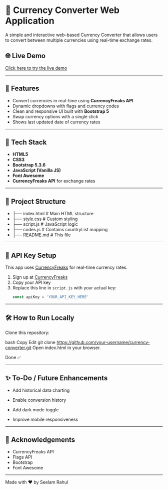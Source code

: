 # 💱 Currency Converter Web Application

A simple and interactive web-based Currency Converter that allows users to convert between multiple currencies using real-time exchange rates.


## 🌐 Live Demo

[Click here to try the live demo](https://rahulseelam0.github.io/CurencyConvertor/)

---

## 📌 Features

- Convert currencies in real-time using **CurrencyFreaks API**
- Dynamic dropdowns with flags and currency codes
- Clean and responsive UI built with **Bootstrap 5**
- Swap currency options with a single click
- Shows last updated date of currency rates

---

## 🚀 Tech Stack

- **HTML5**
- **CSS3**
- **Bootstrap 5.3.6**
- **JavaScript (Vanilla JS)**
- **Font Awesome**
- **CurrencyFreaks API** for exchange rates

---

## 📂 Project Structure

- ├── index.html # Main HTML structure
- ├── style.css # Custom styling
- ├── script.js # JavaScript logic
- ├── codes.js # Contains countryList mapping
- ├── README.md # This file

---

## 🔑 API Key Setup

This app uses [CurrencyFreaks](https://currencyfreaks.com/) for real-time currency rates.

1. Sign up at [CurrencyFreaks](https://currencyfreaks.com/)
2. Copy your API key
3. Replace this line in `script.js` with your actual key:
   ```js
   const apiKey = 'YOUR_API_KEY_HERE'
   
---

## 🛠 How to Run Locally
Clone this repository:

bash
Copy
Edit
git clone https://github.com/your-username/currency-converter.git
Open index.html in your browser.

Done ✅

---

## ✨ To-Do / Future Enhancements
 * Add historical data charting

 * Enable conversion history

 * Add dark mode toggle

 * Improve mobile responsiveness

---

## 🙌 Acknowledgements
 * CurrencyFreaks API
 * Flags API
 * Bootstrap
 * Font Awesome

---

Made with ❤️ by Seelam Rahul
